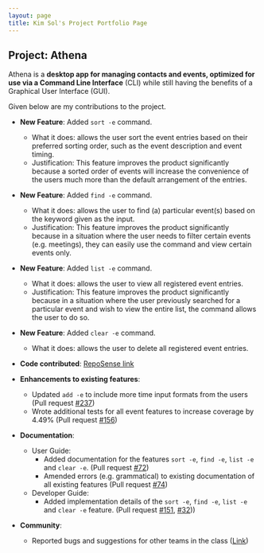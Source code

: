 ```yaml
---
layout: page
title: Kim Sol's Project Portfolio Page
---
```


## Project: Athena

Athena is a **desktop app for managing contacts and events, optimized for use via a Command Line Interface** (CLI) while
still having the benefits of a Graphical User Interface (GUI).

Given below are my contributions to the project.

* **New Feature**: Added `sort -e` command.
  * What it does: allows the user sort the event entries based on their preferred sorting order, such as the event description and event timing.
  * Justification: This feature improves the product significantly because a sorted order of events will increase the convenience of the users much more than the default arrangement of the entries.

* **New Feature**: Added `find -e` command.
  * What it does: allows the user to find (a) particular event(s) based on the keyword given as the input. 
  * Justification: This feature improves the product significantly because in a situation where the user needs to filter certain events (e.g. meetings), they can easily use the command and view certain events only. 
  
* **New Feature**: Added `list -e` command.
  * What it does: allows the user to view all registered event entries. 
  * Justification: This feature improves the product significantly because in a situation where the user previously searched for a particular event and wish to view the entire list, the command allows the user to do so. 
  
* **New Feature**: Added `clear -e` command.
  * What it does: allows the user to delete all registered event entries. 

* **Code contributed**: [RepoSense link](https://nus-cs2103-ay2021s1.github.io/tp-dashboard/#breakdown=true&search=solkim-83)

* **Enhancements to existing features**:
  * Updated `add -e` to include more time input formats from the users (Pull request [\#237]())
  * Wrote additional tests for all event features to increase coverage by 4.49% (Pull request [\#156]())

* **Documentation**:
  * User Guide:
    * Added documentation for the features `sort -e`, `find -e`, `list -e` and `clear -e`. (Pull request [\#72]())
    * Amended errors (e.g. grammatical) to existing documentation of all existing features (Pull request [\#74]())
  * Developer Guide:
    * Added implementation details of the `sort -e`, `find -e`, `list -e` and `clear -e` feature. (Pull request [\#151](), [\#32]()))

* **Community**:
  * Reported bugs and suggestions for other teams in the class ([Link](https://github.com/solkim-83/ped/issues))
